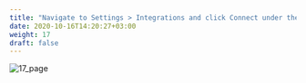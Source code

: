 ```yaml
---
title: "Navigate to Settings > Integrations and click Connect under the Jenkins icon"
date: 2020-10-16T14:20:27+03:00
weight: 17
draft: false
---
```


 ![17_page](/images/module3/17_page.png)
